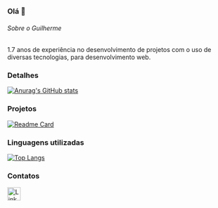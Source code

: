 ### Olá 👋

###### Sobre o Guilherme
1.7 anos de experiência no desenvolvimento de projetos com o uso de diversas tecnologias, para desenvolvimento  web.


### Detalhes

[![Anurag's GitHub stats](https://github-readme-stats.vercel.app/api?username=guibsb90&show_icons=true&theme=dark)](https://github.com/anuraghazra/github-readme-stats)

### Projetos

[![Readme Card](https://github-readme-stats.vercel.app/api/pin/?username=guibsb90&repo=guibsb902406.github.io&theme=dark)](https://github.com/anuraghazra/github-readme-stats)


### Linguagens utilizadas

[![Top Langs](https://github-readme-stats.vercel.app/api/top-langs/?username=guibsb90&layout=compact)](https://github.com/anuraghazra/github-readme-stats)

### Contatos

[<img src='https://img.shields.io/badge/LinkedIn-0077B5?style=for-the-badge&logo=linkedin&logoColor=white' alt='Linkedin' height='30'>](https://www.linkedin.com/in/guilherme-de-faria-full-stack//)
